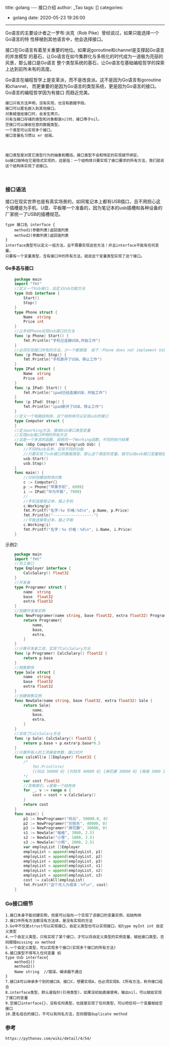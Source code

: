 title: golang --- 接口介绍
author: _Tao
tags: []
categories:
  - golang
date: 2020-05-23 19:26:00
---
Go语言的主要设计者之一罗布·派克（Rob Pike）曾经说过，如果只能选择一个Go语言的特 性移植到其他语言中，他会选择接口。

接口在Go语言有着至关重要的地位。如果说goroutine和channel是支撑起Go语言的并发模型 的基石，让Go语言在如今集群化与多核化的时代成为一道极为亮丽的风景，那么接口是Go语言 整个类型系统的基石，让Go语言在基础编程哲学的探索上达到前所未有的高度。

Go语言在编程哲学上是变革派，而不是改良派。这不是因为Go语言有goroutine和channel， 而更重要的是因为Go语言的类型系统，更是因为Go语言的接口。Go语言的编程哲学因为有接口 而趋近完美。

<!-- more -->


    接口只有方法声明，没有实现，也没有数据字段。
    接口可以匿名嵌入到其他接口。
    对象赋值给接口时，会发生拷贝。
    只有当接口存储的类型和对象都是nil时，接口等于nil。
    空接口可以接收任意的数据类型。
    一个类型可以实现多个接口。
    接口变量名习惯以 er 结尾。

<br/>

    接口类型是对其它类型行为的抽象和概括，接口类型不会和特定的实现细节绑定。
    Go接口独特在它是隐式实现的，这是指：一个结构体只要实现了接口要求的所有方法，我们就说这个结构体实现了该接口。


​    
### 接口语法
接口在现实世界也是有真实场景的，如同笔记本上都有USB插口，且不用担心这个插槽是为手机、U盘、平板哪一个准备的，因为笔记本的usb插槽和各种设备的厂家统一了USB的插槽规范。

    type 接口名 interface {
        method1(参数列表)返回值列表
        method2(参数列表)返回值列表
    }
    interface类型可以定义一组方法，且不需要实现这些方法！并且interface不能有任何变量。
    只要有一个变量类型，含有接口中的所有方法，就说这个变量类型实现了这个接口。

#### Go多态与接口
```go
    package main
    import "fmt"
    //定义一个Usb接口，且定义Usb功能方法
    type Usb interface {
        Start()
        Stop()
    }
    type Phone struct {
        Name  string
        Price int
    }
    //让手机Phone实现Usb接口的方法
    func (p Phone) Start() {
        fmt.Println("手机已连接USB,开始工作")
    }
    //必须实现接口所有的方法，少一个都报错  如下：Phone does not implement Usb (missing Stop method)
    func (p Phone) Stop() {
        fmt.Println("手机断开了USB，停止工作")
    }
    type IPad struct {
        Name  string
        Price int
    }
    func (p IPad) Start() {
        fmt.Println("ipad已经连接USB，开始工作")
    }
    func (p IPad) Stop() {
        fmt.Println("ipad断开了USB，停止工作")
    }
    //定义一个电脑结构体，这个结构体可以实现usb的接口
    type Computer struct {
    }
    //定义working方法，接收Usb接口类型变量
    //实现Usb接口声明的所有方法
    //这是一个多态的函数，调用同一个Working函数，不同的执行结果
    func (mbp Computer) Working(usb Usb) {
        //不同的usb实参，实现不同的功能
        //只要实现了usb接口的数据类型，那么这个类型的变量，就可以给usb接口变量赋值
        usb.Start()
        usb.Stop()
    }
    func main() {
        //分别创建结构体对象
        c := Computer{}
        p := Phone{"苹果手机", 6999}
        i := IPad{"华为平板", 7999} 
        //
        //手机连接笔记本，插上手机
        c.Working(p)
        fmt.Printf("名字:%v 价格:%d\n", p.Name, p.Price)
        fmt.Println("------------------")
        //平板连接笔记本，插上平板
        c.Working(i)
        fmt.Printf("名字：%v 价格：%d\n", i.Name, i.Price)
    }
```
示例2:
```go
    package main
    import "fmt"
    //员工接口
    type Employer interface {
        CalcSalary() float32
    }
    //开发者
    type Programer struct {
        name  string
        base  float32
        extra float32
    }
    //创建开发者实例
    func NewProgramer(name string, base float32, extra float32) Programer {
        return Programer{
            name,
            base,
            extra,
        }
    }
    //计算开发者工资，实现了CalcSalary方法
    func (p Programer) CalcSalary() float32 {
        return p.base
    }
    //销售群体
    type Sale struct {
        name  string
        base  float32
        extra float32
    }
    //创建销售实例
    func NewSale(name string, base float32, extra float32) Sale {
        return Sale{
            name,
            base,
            extra,
        }
    }
    //实现了CalcSalary方法
    func (p Sale) CalcSalary() float32 {
        return p.base + p.extra*p.base*0.5
    }
    //计算所有人的工资接收参数，接口切片
    func calcAll(e []Employer) float32 {
        /*
            fmt.Println(e)
            [{码云 50000 0} {刘抢东 40000 0} {麻花藤 30000 0} {格格 3000 2.5} {小雪 1800 2.5} {小雨 2000 2.5}]
        */
        var cost float32
        //忽略索引，v是每一个结构体
        for _, v := range e {
            cost = cost + v.CalcSalary()
        }
        return cost
    }
    func main() {
        p1 := NewProgramer("码云", 50000.0, 0)
        p2 := NewProgramer("刘抢东", 40000, 0)
        p3 := NewProgramer("麻花藤", 30000, 0)
        s1 := NewSale("格格", 3000, 2.5)
        s2 := NewSale("小雪", 1800, 2.5)
        s3 := NewSale("小雨", 2000, 2.5)
        var employList []Employer
        employList = append(employList, p1)
        employList = append(employList, p2)
        employList = append(employList, p3)
        employList = append(employList, s1)
        employList = append(employList, s2)
        employList = append(employList, s3)
        cost := calcAll(employList)
        fmt.Printf("这个月人力成本：%f\n", cost)
    }
```

### Go接口细节

    1.接口本身不能创建实例，但是可以指向一个实现了该接口的变量实例，如结构体
    2.接口中所有方法都没有方法体，是没有实现的方法
    3.Go中不仅是struct可以实现接口，自定义类型也可以实现接口，如type myInt int 自定义类型
    4.一个自定义类型，只有实现了某个接口，才可以将自定义类型的实例变量，赋给接口类型，否则报错missing xx method
    5.一个自定义类型，可以实现多个接口(实现多个接口的所有方法)
    6.接口类型不得写入任何变量 如
    type Usb interface{
        method1()
        method2()
        Name string  //错误，编译器不通过
    }
    7.接口A可以继承多个别的接口B、接口C，想要实现A，也必须实现B、C所有方法，称作接口组合
    8.interface类型，默认是指针(引用类型)，如果没初始直接使用，输出nil，可以赋给实现了接口的变量
    9.空接口interface{}，没有任何类型，也就是实现了任何类型，可以吧任何一个变量赋给空接口
    10.匿名组合的接口，不可以有同名方法，否则报错duplicate method

### 参考
```html
https://pythonav.com/wiki/detail/4/54/
```
